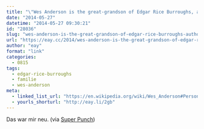 ```yaml
---
title: "\"Wes Anderson is the great-grandson of Edgar Rice Burroughs, author of Tarzan and John Carter of Mars.\""
date: "2014-05-27"
datetime: "2014-05-27 09:30:21"
id: "28036"
slug: "wes-anderson-is-the-great-grandson-of-edgar-rice-burroughs-author-of-tarzan-and-john-carter-of-mars"
url: "https://eay.cc/2014/wes-anderson-is-the-great-grandson-of-edgar-rice-burroughs-author-of-tarzan-and-john-carter-of-mars/"
author: "eay"
format: "link"
categories:
  - 0815
tags:
  - edgar-rice-burroughs
  - familie
  - wes-anderson
meta:
  - linked_list_url: "https://en.wikipedia.org/wiki/Wes_Anderson#Personal_life"
  - yourls_shorturl: "http://eay.li/2gb"
---
```


Das war mir neu. (via [Super Punch](http://www.superpunch.net/2014/05/wes-anderson-is-great-grandson-of-edgar.html))
